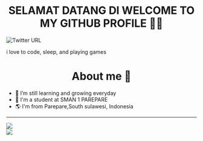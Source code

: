 
<h1 align='center'> SELAMAT DATANG DI WELCOME TO MY GITHUB PROFILE 👋😁 </h1>



![Twitter URL](https://img.shields.io/twitter/url?label=%40Ameeeekk&style=social&url=https%3A%2F%2Ftwitter.com%2FAmeeeekk)


i love to code, sleep, and playing games


<h1 align='center'> About me 🤡 </h1>

- 🌱 I’m still learning and growing everyday 
- 🏫 I'm a student at SMAN 1 PAREPARE
- 🌎 I'm from Parepare,South sulawesi, Indonesia

---

<img src = "https://discord.c99.nl/widget/theme-3/291715441867489291.png">
<img src = "https://github-readme-stats.vercel.app/api?username=Ameeeek&count_private=true&show_icons=true&theme=radical&)](https://github.com/Ameeeek/github-readme-stats)" style="display:flex;">
<!--
**Ameeeek/readme** is a ✨ _special_ ✨ repository because its `README.md` (this file) appears on your GitHub profile.
